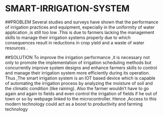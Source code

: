 # SMART-IRRIGATION-SYSTEM

##PROBLEM
Several studies and surveys have shown that the performance of irrigation practices and equipment, especially in the uniformity of water application  ,is still too low .This is due to farmers lacking the management skills to manage their irrigation systems properly due to which  consequences result in reductions in crop yield and a waste of water resources .

##SOLUTION
To improve the irrigation performance ,it is necessary not only to promote the implementation of irrigation scheduling methods but concurrently improve system designs and enhance farmers skills to control and manage their irrigation system more efficiently during its operation. 
Thus ,The smart irrigation system is an IOT based device which is capable of automating the irrigation process by analyzing the moisture of soil and the climatic condition (like raining).
Also the farmer wouldn’t have to go again and again to fields and even control the irrigation of fields if he out of town or so by webpage linked to the microcontroller.
Hence ,Access to this modern technology could act as a boost to productivity and farming technology
